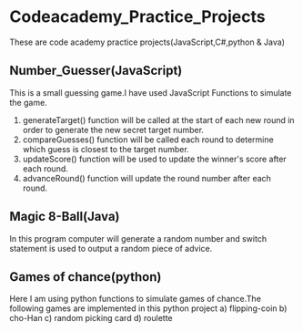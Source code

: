 # Codeacademy_Practice_Projects
These are code academy practice projects(JavaScript,C#,python & Java)

## Number_Guesser(JavaScript)
This is a small guessing game.I have used JavaScript Functions to simulate the game.
1) generateTarget() function will be called at the start of each new round in order to generate the new secret target number.
2) compareGuesses() function will be called each round to determine which guess is closest to the target number.
3) updateScore() function will be used to update the winner's score after each round.
4) advanceRound() function will update the round number after each round.

## Magic 8-Ball(Java)
In this program computer will generate a random number and switch statement is used to output a random piece of advice.

## Games of chance(python)
Here I am using python functions to simulate games of chance.The following games are implemented in this python project
a) flipping-coin
b) cho-Han
c) random picking card
d) roulette 

